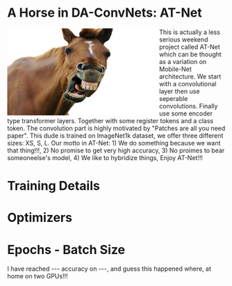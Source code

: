 # A Horse in DA-ConvNets: AT-Net


<a href="https://www.youtube.com/shorts/3BW1lBgtbbs" class="follow"> 
<img align="left" width="350" height="200" src="at_net.JPG"> 
</a>
This is actually a less serious weekend project called AT-Net which can be thought as a variation on Mobile-Net architecture. We start with a convolutional layer then use seperable convolutions. Finally use some encoder type transformer layers. Together with some register tokens and a class token. The convolution part is highly motivated by "Patches are all you need paper". This dude is trained on ImageNet1k dataset, we offer three different sizes: XS, S, L. 
Our motto in AT-Net:
1) We do something because we want that thing!!!,
2) No promise to get very high accuracy,
3) No proimes to bear someoneelse's model,
4) We like to hybridize things,
Enjoy AT-Net!!!

# Training Details
# Optimizers
# Epochs - Batch Size


I have reached --- accuracy on ---, and guess this happened where, at home on two GPUs!!!

